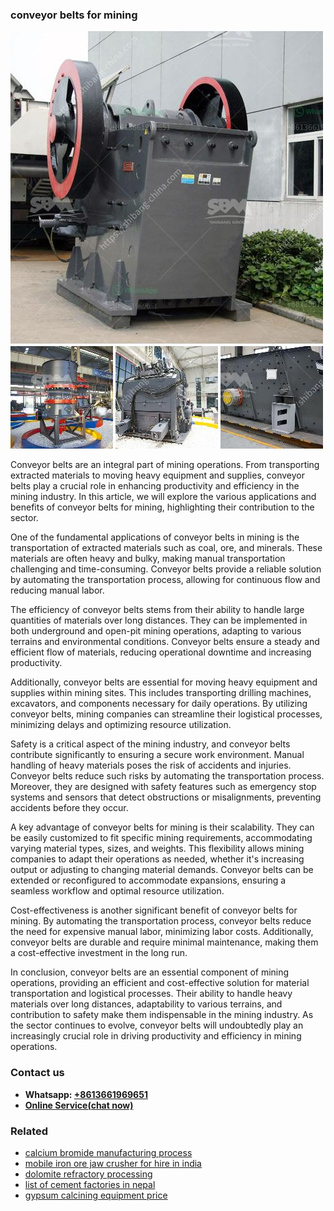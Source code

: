 <h3>conveyor belts for mining</h3><img src='1706768010.jpg' alt=''><p>Conveyor belts are an integral part of mining operations. From transporting extracted materials to moving heavy equipment and supplies, conveyor belts play a crucial role in enhancing productivity and efficiency in the mining industry. In this article, we will explore the various applications and benefits of conveyor belts for mining, highlighting their contribution to the sector.</p><p>One of the fundamental applications of conveyor belts in mining is the transportation of extracted materials such as coal, ore, and minerals. These materials are often heavy and bulky, making manual transportation challenging and time-consuming. Conveyor belts provide a reliable solution by automating the transportation process, allowing for continuous flow and reducing manual labor.</p><p>The efficiency of conveyor belts stems from their ability to handle large quantities of materials over long distances. They can be implemented in both underground and open-pit mining operations, adapting to various terrains and environmental conditions. Conveyor belts ensure a steady and efficient flow of materials, reducing operational downtime and increasing productivity.</p><p>Additionally, conveyor belts are essential for moving heavy equipment and supplies within mining sites. This includes transporting drilling machines, excavators, and components necessary for daily operations. By utilizing conveyor belts, mining companies can streamline their logistical processes, minimizing delays and optimizing resource utilization.</p><p>Safety is a critical aspect of the mining industry, and conveyor belts contribute significantly to ensuring a secure work environment. Manual handling of heavy materials poses the risk of accidents and injuries. Conveyor belts reduce such risks by automating the transportation process. Moreover, they are designed with safety features such as emergency stop systems and sensors that detect obstructions or misalignments, preventing accidents before they occur.</p><p>A key advantage of conveyor belts for mining is their scalability. They can be easily customized to fit specific mining requirements, accommodating varying material types, sizes, and weights. This flexibility allows mining companies to adapt their operations as needed, whether it's increasing output or adjusting to changing material demands. Conveyor belts can be extended or reconfigured to accommodate expansions, ensuring a seamless workflow and optimal resource utilization.</p><p>Cost-effectiveness is another significant benefit of conveyor belts for mining. By automating the transportation process, conveyor belts reduce the need for expensive manual labor, minimizing labor costs. Additionally, conveyor belts are durable and require minimal maintenance, making them a cost-effective investment in the long run.</p><p>In conclusion, conveyor belts are an essential component of mining operations, providing an efficient and cost-effective solution for material transportation and logistical processes. Their ability to handle heavy materials over long distances, adaptability to various terrains, and contribution to safety make them indispensable in the mining industry. As the sector continues to evolve, conveyor belts will undoubtedly play an increasingly crucial role in driving productivity and efficiency in mining operations.</p><h3>Contact us</h3><ul><li><strong>Whatsapp:&nbsp;<a href="https://wa.me/8613661969651">+8613661969651</a></strong></li><li><a href="https://swt.shibang-china.com/?git&amp;zhl&amp;conveyor belts for mining"><strong>Online Service(chat now)</strong></a></li></ul><h3>Related</h3><ul><li><a href='calcium bromide manufacturing process.md'>calcium bromide manufacturing process</a></li><li><a href='mobile iron ore jaw crusher for hire in india.md'>mobile iron ore jaw crusher for hire in india</a></li><li><a href='dolomite refractory processing.md'>dolomite refractory processing</a></li><li><a href='list of cement factories in nepal.md'>list of cement factories in nepal</a></li><li><a href='gypsum calcining equipment price.md'>gypsum calcining equipment price</a></li></ul>